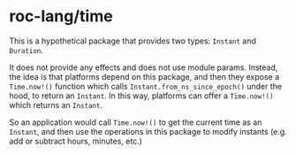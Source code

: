 # roc-lang/time

This is a hypothetical package that provides two types: `Instant` and `Duration`.

It does not provide any effects and does not use module params. Instead,
the idea is that platforms depend on this package, and then they expose a
`Time.now!()` function which calls `Instant.from_ns_since_epoch()` under the hood,
to return an `Instant`. In this way, platforms can offer a `Time.now!()` which returns an `Instant`.

So an application would call `Time.now!()` to get the current time as an `Instant`,
and then use the operations in this package to modify instants (e.g. add or subtract
hours, minutes, etc.)
